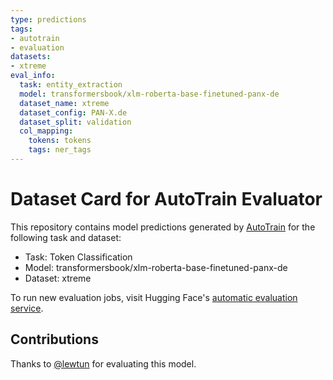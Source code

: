 ```yaml
---
type: predictions
tags:
- autotrain
- evaluation
datasets:
- xtreme
eval_info:
  task: entity_extraction
  model: transformersbook/xlm-roberta-base-finetuned-panx-de
  dataset_name: xtreme
  dataset_config: PAN-X.de
  dataset_split: validation
  col_mapping:
    tokens: tokens
    tags: ner_tags
---
```

# Dataset Card for AutoTrain Evaluator

This repository contains model predictions generated by [AutoTrain](https://huggingface.co/autotrain) for the following task and dataset:

* Task: Token Classification
* Model: transformersbook/xlm-roberta-base-finetuned-panx-de
* Dataset: xtreme

To run new evaluation jobs, visit Hugging Face's [automatic evaluation service](https://huggingface.co/spaces/autoevaluate/model-evaluator).

## Contributions

Thanks to [@lewtun](https://huggingface.co/lewtun) for evaluating this model.